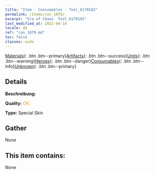 ```yaml
---
title: "Item - Consumables - Tool_6170102"
permalink: /Items/con_1079/
excerpt: "Era of Chaos  Tool_6170102"
last_modified_at: 2021-04-14
locale: de
ref: "con_1079.md"
toc: false
classes: wide
---
```

 [Materials](/de/Items/){: .btn .btn--primary}[Artifacts](/de/Items/Artifacts/){: .btn .btn--success}[Units](/de/Items/Units/){: .btn .btn--warning}[Heroes](/de/Items/Heroes/){: .btn .btn--danger}[Consumables](/de/Items/Consumables/){: .btn .btn--info}[Unknown](/de/Items/Unknown/){: .btn .btn--primary}

## Details
 **Beschreibung:** 

 **Quality:** <span style="color: #FF8C00">OK</span>

 **Type:** Special Skin

## Gather

  None

## This item contains:

  None


